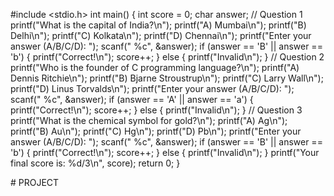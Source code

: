 #include <stdio.h>
int main()
 {
    int score = 0;
    char answer;
    // Question 1
    printf("What is the capital of India?\n");
    printf("A) Mumbai\n");
    printf("B) Delhi\n");
    printf("C) Kolkata\n");
    printf("D) Chennai\n");
    printf("Enter your answer (A/B/C/D): ");
    scanf(" %c", &answer);
    if (answer == 'B' || answer == 'b') {
        printf("Correct!\n");
        score++;
    } else {
        printf("Invalid\n");
    }
    // Question 2
    printf("Who is the founder of C programming language?\n");
    printf("A) Dennis Ritchie\n");
    printf("B) Bjarne Stroustrup\n");
    printf("C) Larry Wall\n");
    printf("D) Linus Torvalds\n");
    printf("Enter your answer (A/B/C/D): ");
    scanf(" %c", &answer);
    if (answer == 'A' || answer == 'a') {
        printf("Correct!\n");
        score++;
    } else {
        printf("Invalid\n");
    }
    // Question 3
    printf("What is the chemical symbol for gold?\n");
    printf("A) Ag\n");
    printf("B) Au\n");
    printf("C) Hg\n");
    printf("D) Pb\n");
    printf("Enter your answer (A/B/C/D): ");
    scanf(" %c", &answer);
    if (answer == 'B' || answer == 'b') {
        printf("Correct!\n");
        score++;
    } else {
        printf("Invalid\n");
    }
    printf("Your final score is: %d/3\n", score);
    return 0;
}

#   P R O J E C T  
 